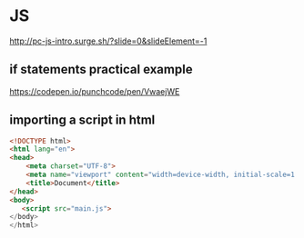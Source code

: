 # JS

http://pc-js-intro.surge.sh/?slide=0&slideElement=-1


## if statements practical example

https://codepen.io/punchcode/pen/VwaejWE

## importing a script in html
```html
<!DOCTYPE html>
<html lang="en">
<head>
    <meta charset="UTF-8">
    <meta name="viewport" content="width=device-width, initial-scale=1.0">
    <title>Document</title>
</head>
<body>
   <script src="main.js"> 
</body>
</html>
```